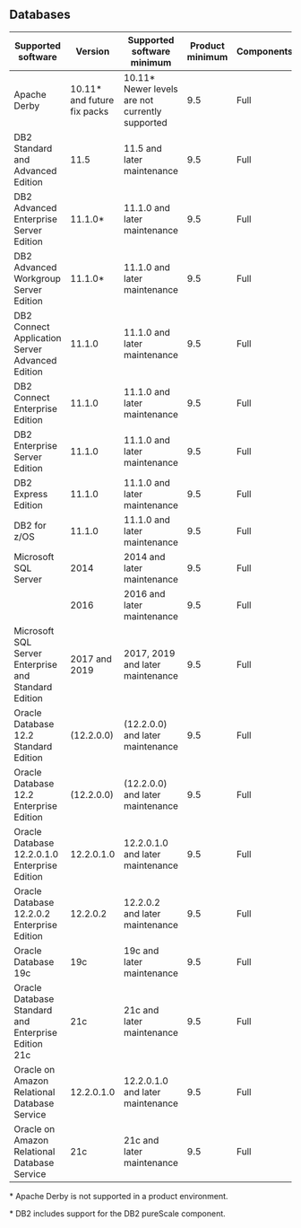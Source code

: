 ## Databases

<!-- This topic requires a short description -->

|Supported software|Version|Supported software minimum|Product minimum|Components|Operating system restrictions|
|-----------|-----|------------------|-----|------|-------------|
|Apache Derby|10.11* and future fix packs|10.11*<br/>Newer levels are not currently supported|9.5|Full|None|
|DB2 Standard and Advanced Edition|11.5|11.5 and later maintenance|9.5|Full|None|
|DB2 Advanced Enterprise Server Edition|11.1.0*|11.1.0 and later maintenance|9.5|Full|None|
|DB2 Advanced Workgroup Server Edition|11.1.0*|11.1.0 and later maintenance|9.5|Full|No|
|DB2 Connect Application Server Advanced Edition|11.1.0|11.1.0 and later maintenance|9.5|Full|None|
|DB2 Connect Enterprise Edition|11.1.0|11.1.0 and later maintenance|9.5|Full|None|
|DB2 Enterprise Server Edition|11.1.0|11.1.0 and later maintenance|9.5|Full|None|
|DB2 Express Edition|11.1.0|11.1.0 and later maintenance|9.5|Full|None|
|DB2 for z/OS|11.1.0|11.1.0 and later maintenance|9.5|Full|None|
|Microsoft SQL Server|2014|2014 and later maintenance|9.5|Full|None|
||2016|2016 and later maintenance|9.5|Full|None|
|Microsoft SQL Server Enterprise and Standard Edition|2017 and 2019|2017, 2019 and later maintenance|9.5|Full|None|
|Oracle Database 12.2 Standard Edition|(12.2.0.0)|(12.2.0.0) and later maintenance|9.5|Full|None|
|Oracle Database 12.2 Enterprise Edition|(12.2.0.0)|(12.2.0.0) and later maintenance|9.5|Full|None|
|Oracle Database 12.2.0.1.0 Enterprise Edition|12.2.0.1.0|12.2.0.1.0 and later maintenance|9.5|Full|None|
|Oracle Database 12.2.0.2 Enterprise Edition|12.2.0.2|12.2.0.2 and later maintenance|9.5|Full|None|
|Oracle Database 19c|19c|19c and later maintenance|9.5|Full|None|
|Oracle Database Standard and Enterprise Edition 21c|21c|21c and later maintenance|9.5|Full|None|
|Oracle on Amazon Relational Database Service|12.2.0.1.0|12.2.0.1.0 and later maintenance|9.5|Full|None|
|Oracle on Amazon Relational Database Service|21c|21c and later maintenance|9.5|Full|No|

\* Apache Derby is not supported in a product environment.

\* DB2 includes support for the DB2 pureScale component.
